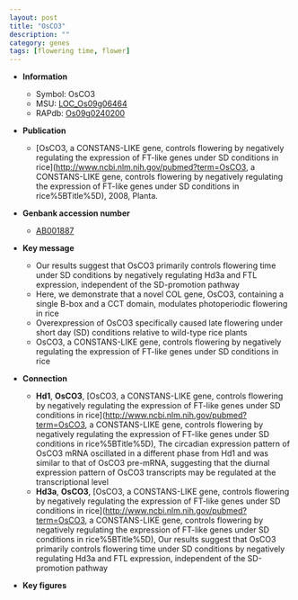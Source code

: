 ```yaml
---
layout: post
title: "OsCO3"
description: ""
category: genes
tags: [flowering time, flower]
---
```


* **Information**  
    + Symbol: OsCO3  
    + MSU: [LOC_Os09g06464](http://rice.plantbiology.msu.edu/cgi-bin/ORF_infopage.cgi?orf=LOC_Os09g06464)  
    + RAPdb: [Os09g0240200](http://rapdb.dna.affrc.go.jp/viewer/gbrowse_details/irgsp1?name=Os09g0240200)  

* **Publication**  
    + [OsCO3, a CONSTANS-LIKE gene, controls flowering by negatively regulating the expression of FT-like genes under SD conditions in rice](http://www.ncbi.nlm.nih.gov/pubmed?term=OsCO3, a CONSTANS-LIKE gene, controls flowering by negatively regulating the expression of FT-like genes under SD conditions in rice%5BTitle%5D), 2008, Planta.

* **Genbank accession number**  
    + [AB001887](http://www.ncbi.nlm.nih.gov/nuccore/AB001887)

* **Key message**  
    + Our results suggest that OsCO3 primarily controls flowering time under SD conditions by negatively regulating Hd3a and FTL expression, independent of the SD-promotion pathway
    + Here, we demonstrate that a novel COL gene, OsCO3, containing a single B-box and a CCT domain, modulates photoperiodic flowering in rice
    + Overexpression of OsCO3 specifically caused late flowering under short day (SD) conditions relative to wild-type rice plants
    + OsCO3, a CONSTANS-LIKE gene, controls flowering by negatively regulating the expression of FT-like genes under SD conditions in rice

* **Connection**  
    + __Hd1__, __OsCO3__, [OsCO3, a CONSTANS-LIKE gene, controls flowering by negatively regulating the expression of FT-like genes under SD conditions in rice](http://www.ncbi.nlm.nih.gov/pubmed?term=OsCO3, a CONSTANS-LIKE gene, controls flowering by negatively regulating the expression of FT-like genes under SD conditions in rice%5BTitle%5D),  The circadian expression pattern of OsCO3 mRNA oscillated in a different phase from Hd1 and was similar to that of OsCO3 pre-mRNA, suggesting that the diurnal expression pattern of OsCO3 transcripts may be regulated at the transcriptional level
    + __Hd3a__, __OsCO3__, [OsCO3, a CONSTANS-LIKE gene, controls flowering by negatively regulating the expression of FT-like genes under SD conditions in rice](http://www.ncbi.nlm.nih.gov/pubmed?term=OsCO3, a CONSTANS-LIKE gene, controls flowering by negatively regulating the expression of FT-like genes under SD conditions in rice%5BTitle%5D),  Our results suggest that OsCO3 primarily controls flowering time under SD conditions by negatively regulating Hd3a and FTL expression, independent of the SD-promotion pathway

* **Key figures**  



